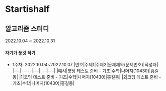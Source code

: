 # Startishalf

## 알고리즘 스터디

2022.10.04 ~ 2022.10.31

#### 자기가 푼것 적기


- 1주차: 2022.10.04~2022.10.07
|번호|주제1|주제2|문제제목(문제번호)|작성자|
|---|-----|---|---|---|
|예시|코딩 테스트 준비 - 기초|수학|나머지(10430)|홍길동|
|1|코딩 테스트 준비 - 기초|수학|나머지(10430)|홍길동|
|2|코딩 테스트 준비 - 기초|수학|나머지(10430)|홍길동|
